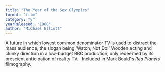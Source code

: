 ```yaml
---
title: "The Year of the Sex Olympics"
format: "film"
category: "y"
yearReleased: "1968"
author: "Michael Elliott"
---
```

A future in which lowest common denominator TV is used to  distract the mass audience, the slogan being 'Watch, Not Do!' Wooden acting and  clunky direction in a low-budget BBC production, only redeemed by its prescient  anticipation of reality TV.
 
Included in Mark Bould's _Red Planets_ filmography.
 
